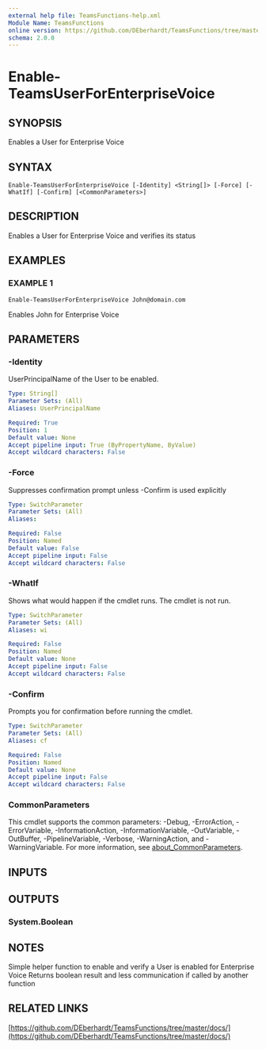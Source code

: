```yaml
---
external help file: TeamsFunctions-help.xml
Module Name: TeamsFunctions
online version: https://github.com/DEberhardt/TeamsFunctions/tree/master/docs/
schema: 2.0.0
---
```


# Enable-TeamsUserForEnterpriseVoice

## SYNOPSIS
Enables a User for Enterprise Voice

## SYNTAX

```
Enable-TeamsUserForEnterpriseVoice [-Identity] <String[]> [-Force] [-WhatIf] [-Confirm] [<CommonParameters>]
```

## DESCRIPTION
Enables a User for Enterprise Voice and verifies its status

## EXAMPLES

### EXAMPLE 1
```
Enable-TeamsUserForEnterpriseVoice John@domain.com
```

Enables John for Enterprise Voice

## PARAMETERS

### -Identity
UserPrincipalName of the User to be enabled.

```yaml
Type: String[]
Parameter Sets: (All)
Aliases: UserPrincipalName

Required: True
Position: 1
Default value: None
Accept pipeline input: True (ByPropertyName, ByValue)
Accept wildcard characters: False
```

### -Force
Suppresses confirmation prompt unless -Confirm is used explicitly

```yaml
Type: SwitchParameter
Parameter Sets: (All)
Aliases:

Required: False
Position: Named
Default value: False
Accept pipeline input: False
Accept wildcard characters: False
```

### -WhatIf
Shows what would happen if the cmdlet runs.
The cmdlet is not run.

```yaml
Type: SwitchParameter
Parameter Sets: (All)
Aliases: wi

Required: False
Position: Named
Default value: None
Accept pipeline input: False
Accept wildcard characters: False
```

### -Confirm
Prompts you for confirmation before running the cmdlet.

```yaml
Type: SwitchParameter
Parameter Sets: (All)
Aliases: cf

Required: False
Position: Named
Default value: None
Accept pipeline input: False
Accept wildcard characters: False
```

### CommonParameters
This cmdlet supports the common parameters: -Debug, -ErrorAction, -ErrorVariable, -InformationAction, -InformationVariable, -OutVariable, -OutBuffer, -PipelineVariable, -Verbose, -WarningAction, and -WarningVariable. For more information, see [about_CommonParameters](http://go.microsoft.com/fwlink/?LinkID=113216).

## INPUTS

## OUTPUTS

### System.Boolean
## NOTES
Simple helper function to enable and verify a User is enabled for Enterprise Voice
Returns boolean result and less communication if called by another function

## RELATED LINKS

[https://github.com/DEberhardt/TeamsFunctions/tree/master/docs/](https://github.com/DEberhardt/TeamsFunctions/tree/master/docs/)

